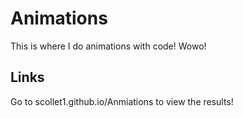 # Animations
This is where I do animations with code! Wowo!

## Links
Go to scollet1.github.io/Anmiations to view the results!
